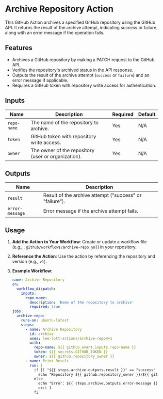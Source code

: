 # Archive Repository Action

This GitHub Action archives a specified GitHub repository using the GitHub API. It returns the result of the archive attempt, indicating success or failure, along with an error message if the operation fails.

## Features
- Archives a GitHub repository by making a PATCH request to the GitHub API.
- Verifies the repository's archived status in the API response.
- Outputs the result of the archive attempt (`success` or `failure`) and an error message if applicable.
- Requires a GitHub token with repository write access for authentication.

## Inputs
| Name        | Description                                              | Required | Default |
|-------------|----------------------------------------------------------|----------|---------|
| `repo-name` | The name of the repository to archive.                  | Yes      | N/A     |
| `token`     | GitHub token with repository write access.              | Yes      | N/A     |
| `owner`     | The owner of the repository (user or organization).     | Yes      | N/A     |

## Outputs
| Name           | Description                                           |
|----------------|-------------------------------------------------------|
| `result`       | Result of the archive attempt ("success" or "failure"). |
| `error-message`| Error message if the archive attempt fails.           |

## Usage
1. **Add the Action to Your Workflow**:
   Create or update a workflow file (e.g., `.github/workflows/archive-repo.yml`) in your repository.

2. **Reference the Action**:
   Use the action by referencing the repository and version (e.g., `v1`).

3. **Example Workflow**:
   ```yaml
   name: Archive Repository
   on:
     workflow_dispatch:
       inputs:
         repo-name:
           description: 'Name of the repository to archive'
           required: true
   jobs:
     archive-repo:
       runs-on: ubuntu-latest
       steps:
         - name: Archive Repository
           id: archive
           uses: lee-lott-actions/archive-repo@v1
           with:
             repo-name: ${{ github.event.inputs.repo-name }}
             token: ${{ secrets.GITHUB_TOKEN }}
             owner: ${{ github.repository_owner }}
         - name: Print Result
           run: |
             if [[ "${{ steps.archive.outputs.result }}" == "success" ]]; then
               echo "Repository ${{ github.repository_owner }}/${{ github.event.inputs.repo-name }} successfully archived."
             else
               echo "Error: ${{ steps.archive.outputs.error-message }}"
               exit 1
             fi
